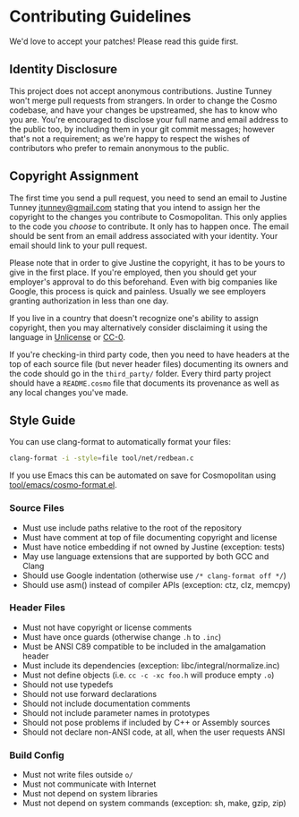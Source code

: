 # Contributing Guidelines

We'd love to accept your patches! Please read this guide first.

## Identity Disclosure

This project does not accept anonymous contributions. Justine Tunney
won't merge pull requests from strangers. In order to change the Cosmo
codebase, and have your changes be upstreamed, she has to know who you
are. You're encouraged to disclose your full name and email address to
the public too, by including them in your git commit messages; however
that's not a requirement; as we're happy to respect the wishes of
contributors who prefer to remain anonymous to the public.

## Copyright Assignment

The first time you send a pull request, you need to send an email to
Justine Tunney <jtunney@gmail.com> stating that you intend to assign her
the copyright to the changes you contribute to Cosmopolitan. This only
applies to the code you *choose* to contribute. It only has to happen
once. The email should be sent from an email address associated with
your identity. Your email should link to your pull request.

Please note that in order to give Justine the copyright, it has to be
yours to give in the first place. If you're employed, then you should
get your employer's approval to do this beforehand. Even with big
companies like Google, this process is quick and painless. Usually we
see employers granting authorization in less than one day.

If you live in a country that doesn't recognize one's ability to assign
copyright, then you may alternatively consider disclaiming it using the
language in [Unlicense](https://unlicense.org) or
[CC-0](http://creativecommons.org/share-your-work/public-domain/cc0).

If you're checking-in third party code, then you need to have headers at
the top of each source file (but never header files) documenting its
owners and the code should go in the `third_party/` folder. Every third
party project should have a `README.cosmo` file that documents its
provenance as well as any local changes you've made.

## Style Guide

You can use clang-format to automatically format your files:

```sh
clang-format -i -style=file tool/net/redbean.c
```

If you use Emacs this can be automated on save for Cosmopolitan using
[tool/emacs/cosmo-format.el]([tool/emacs/cosmo-format.el]).

### Source Files

- Must use include paths relative to the root of the repository
- Must have comment at top of file documenting copyright and license
- Must have notice embedding if not owned by Justine (exception: tests)
- May use language extensions that are supported by both GCC and Clang
- Should use Google indentation (otherwise use `/* clang-format off */`)
- Should use asm() instead of compiler APIs (exception: ctz, clz, memcpy)

### Header Files

- Must not have copyright or license comments
- Must have once guards (otherwise change `.h` to `.inc`)
- Must be ANSI C89 compatible to be included in the amalgamation header
- Must include its dependencies (exception: libc/integral/normalize.inc)
- Must not define objects (i.e. `cc -c -xc foo.h` will produce empty `.o`)
- Should not use typedefs
- Should not use forward declarations
- Should not include documentation comments
- Should not include parameter names in prototypes
- Should not pose problems if included by C++ or Assembly sources
- Should not declare non-ANSI code, at all, when the user requests ANSI

### Build Config

- Must not write files outside `o/`
- Must not communicate with Internet
- Must not depend on system libraries
- Must not depend on system commands (exception: sh, make, gzip, zip)
